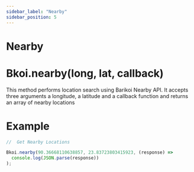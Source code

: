 ```yaml
---
sidebar_label: "Nearby"
sidebar_position: 5
---
```


# Nearby

# Bkoi.nearby(long, lat, callback)

This method performs location search using Barikoi Nearby API. It accepts three arguments a longitude, a latitude and a callback function and returns an array of nearby locations

# Example

```js
//  Get Nearby Locations

Bkoi.nearby(90.36668110638857, 23.83723803415923, (response) =>
  console.log(JSON.parse(response))
);
```

